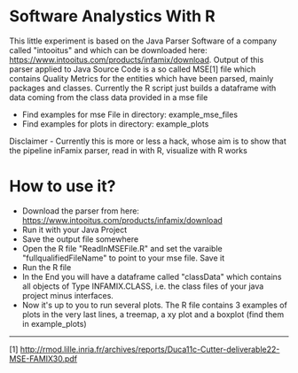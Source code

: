 # Software Analystics With R

This little experiment is based on the Java Parser Software of a company called "intooitus" and which can be downloaded here: https://www.intooitus.com/products/infamix/download.
Output of this parser applied to Java Source Code is a so called MSE[1] file which contains Quality Metrics for the entities which have been parsed, mainly packages and classes.
Currently the R script just builds a dataframe with data coming from the class data provided in a mse file

* Find examples for mse File in directory: example_mse_files
* Find examples for plots in directory: example_plots

Disclaimer - Currently this is more or less a hack, whose aim is to show that the pipeline inFamix parser, read in with R, visualize with R works 

# How to use it?
* Download the parser from here: https://www.intooitus.com/products/infamix/download
* Run it with your Java Project
* Save the output file somewhere
* Open the R file "ReadInMSEFile.R" and set the varaible "fullqualifiedFileName" to point to your mse file. Save it
* Run the R file
* In the End you will have a dataframe called "classData" which contains all objects of Type INFAMIX.CLASS, i.e. the class files of your java project minus interfaces. 
* Now it's up to you to run several plots. The R file contains 3 examples of plots in the very last lines, a treemap, a xy plot and a boxplot (find them in example_plots)


---
[1] http://rmod.lille.inria.fr/archives/reports/Duca11c-Cutter-deliverable22-MSE-FAMIX30.pdf